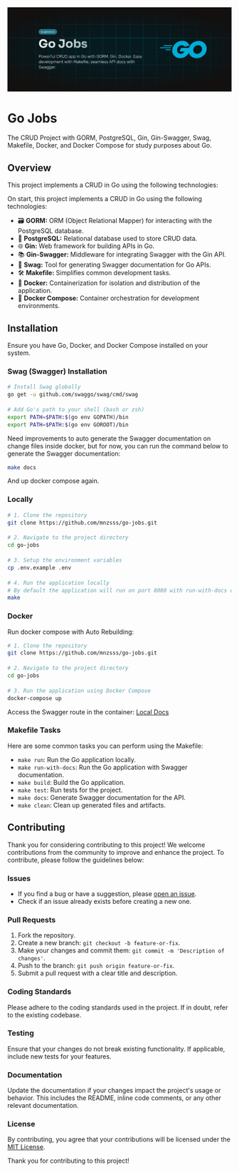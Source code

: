 <img src="./.github/images/banner.jpg" />

# Go Jobs

The CRUD Project with GORM, PostgreSQL, Gin, Gin-Swagger, Swag, Makefile, Docker, and Docker Compose for study purposes about Go.

## Overview

This project implements a CRUD in Go using the following technologies:

On start, this project implements a CRUD in Go using the following technologies:

- 🗃️ **GORM:** ORM (Object Relational Mapper) for interacting with the PostgreSQL database. 
- 🐘 **PostgreSQL:** Relational database used to store CRUD data. 
- 🌐 **Gin:** Web framework for building APIs in Go. 
- 📚 **Gin-Swagger:** Middleware for integrating Swagger with the Gin API. 
- 📖 **Swag:** Tool for generating Swagger documentation for Go APIs.
- 🛠️ **Makefile:** Simplifies common development tasks.
- 🐳 **Docker:** Containerization for isolation and distribution of the application.
- 🚢 **Docker Compose:** Container orchestration for development environments.

## Installation

Ensure you have Go, Docker, and Docker Compose installed on your system.

### Swag (Swagger) Installation

```bash
# Install Swag globally
go get -u github.com/swaggo/swag/cmd/swag

# Add Go's path to your shell (bash or zsh)
export PATH=$PATH:$(go env GOPATH)/bin
export PATH=$PATH:$(go env GOROOT)/bin
```

Need improvements to auto generate the Swagger documentation on change files inside docker, but for now, you can run the command below to generate the Swagger documentation:  

```bash
make docs
```

And up docker compose again.

### Locally

```bash
# 1. Clone the repository
git clone https://github.com/mnzsss/go-jobs.git

# 2. Navigate to the project directory
cd go-jobs

# 3. Setup the environment variables
cp .env.example .env

# 4. Run the application locally
# By default the application will run on port 8080 with run-with-docs command
make
```

### Docker

Run docker compose with Auto Rebuilding:

```bash
# 1. Clone the repository
git clone https://github.com/mnzsss/go-jobs.git

# 2. Navigate to the project directory
cd go-jobs

# 3. Run the application using Docker Compose
docker-compose up
```

Access the Swagger route in the container: [Local Docs](http://localhost:8080/swagger/index.html)

### Makefile Tasks

Here are some common tasks you can perform using the Makefile:

- `make run`: Run the Go application locally.
- `make run-with-docs`: Run the Go application with Swagger documentation.
- `make build`: Build the Go application.
- `make test`: Run tests for the project.
- `make docs`: Generate Swagger documentation for the API.
- `make clean`: Clean up generated files and artifacts.

## Contributing

Thank you for considering contributing to this project! We welcome contributions from the community to improve and enhance the project. To contribute, please follow the guidelines below:

### Issues

- If you find a bug or have a suggestion, please [open an issue](https://github.com/mnzsss/go-jobs/issues).
- Check if an issue already exists before creating a new one.

### Pull Requests

1. Fork the repository.
2. Create a new branch: `git checkout -b feature-or-fix`.
3. Make your changes and commit them: `git commit -m 'Description of changes'`.
4. Push to the branch: `git push origin feature-or-fix`.
5. Submit a pull request with a clear title and description.

### Coding Standards

Please adhere to the coding standards used in the project. If in doubt, refer to the existing codebase.

### Testing

Ensure that your changes do not break existing functionality. If applicable, include new tests for your features.

### Documentation

Update the documentation if your changes impact the project's usage or behavior. This includes the README, inline code comments, or any other relevant documentation.

### License

By contributing, you agree that your contributions will be licensed under the [MIT License](LICENSE).

Thank you for contributing to this project!
